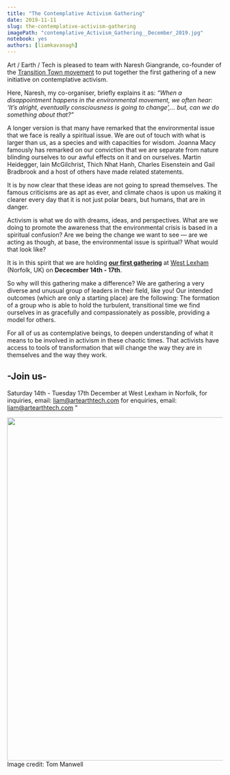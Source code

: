 ```yaml
---
title: "The Contemplative Activism Gathering"
date: 2019-11-11
slug: the-contemplative-activism-gathering
imagePath: "contemplative_Activism_Gathering__December_2019.jpg"
notebook: yes
authors: [liamkavanagh]
---
```


Art / Earth / Tech is pleased to team with Naresh Giangrande, co-founder of the [Transition Town movement](https://transitionnetwork.org) to put together the first gathering of a new initiative on contemplative activism. 

Here, Naresh, my co-organiser, briefly explains it as: 
_“When a disappointment happens in the environmental movement, we often hear: ‘It’s alright, eventually consciousness is going to change’,… but, can we do something about that?”_

A longer version is that many have remarked that the environmental issue that we face is really a spiritual issue. We are out of touch with what is larger than us, as a species and with capacities for wisdom. Joanna Macy famously has remarked on our conviction that we are separate from nature blinding ourselves to our awful effects on it and on ourselves. Martin Heidegger, Iain McGilchrist, Thich Nhat Hanh, Charles Eisenstein and Gail Bradbrook and a host of others have made related statements. 

It is by now clear that these ideas are not going to spread themselves. The famous criticisms are as apt as ever, and climate chaos is upon us making it clearer every day that it is not just polar bears, but humans, that are in danger.

Activism is what we do with dreams, ideas, and perspectives. What are we doing to promote the awareness that the environmental crisis is based in a spiritual confusion? Are we being the change we want to see — are we acting as though, at base, the environmental issue is spiritual? What would that look like?

It is in this spirit that we are holding **[our first gathering](https://ti.to/art-earth-tech/contemplative-activism-gathering)** at [West Lexham](https://www.westlexham.org) (Norfolk, UK) on **Dececmber 14th - 17th**.

So why will this gathering make a difference? We are gathering a very diverse and unusual group of leaders in their field, like you! Our intended outcomes (which are only a starting place) are the following:
The formation of a group who is able to hold the turbulent, transitional time we find ourselves in as gracefully and compassionately as possible, providing a model for others.

For all of us as contemplative beings, to deepen understanding of what it means to be involved in activism in these chaotic times.
That activists have access to tools of transformation that will change the way they are in themselves and the way they work. 


## -Join us- 
Saturday 14th - Tuesday 17th December at West Lexham in Norfolk, for inquiries, email: liam@artearthtech.com
for enquiries, email: liam@artearthtech.com "


<img src="/images/contemplative_Activism_Gathering__December_2019.jpg" width="800">
Image credit: Tom Manwell



